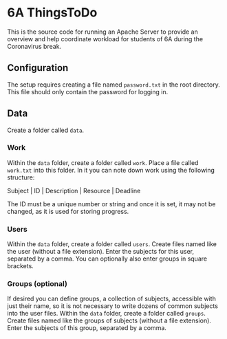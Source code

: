 # 6A ThingsToDo

This is the source code for running an Apache Server to provide an overview and help coordinate workload for students of 6A during the Coronavirus break.

## Configuration
The setup requires creating a file named ``password.txt`` in the root directory. This file should only contain the password for logging in.

## Data
Create a folder called ``data``.

### Work
Within the ``data`` folder, create a folder called ``work``. Place a file called ``work.txt`` into this folder.
In it you can note down work using the following structure:

Subject | ID | Description | Resource | Deadline

The ID must be a unique number or string and once it is set, it may not be changed, as it is used for storing progress.

### Users
Within the ``data`` folder, create a folder called ``users``. Create files named like the user (without a file extension). Enter the subjects for this user, separated by a comma. You can optionally also enter groups in square brackets.

### Groups (optional)
If desired you can define groups, a collection of subjects, accessible with just their name, so it is not necessary to write dozens of common subjects into the user files.
Within the ``data`` folder, create a folder called ``groups``. Create files named like the groups of subjects (without a file extension). Enter the subjects of this group, separated by a comma.

